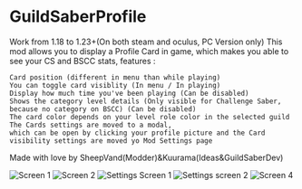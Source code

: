# GuildSaberProfile

Work from 1.18 to 1.23+(On both steam and oculus, PC Version only)
This mod allows you to display a Profile Card in game, which makes you able to see your CS and BSCC stats,
features :

    Card position (different in menu than while playing)
    You can toggle card visiblity (In menu / In playing)
    Display how much time you've been playing (Can be disabled)
    Shows the category level details (Only visible for Challenge Saber, because no category on BSCC) (Can be disabled)
    The card color depends on your level role color in the selected guild
    The Cards settings are moved to a modal, 
    which can be open by clicking your profile picture and the Card visibility settings are moved yo Mod Settings page


Made with love by SheepVand(Modder)&Kuurama(Ideas&GuildSaberDev)

![Screen 1](https://user-images.githubusercontent.com/66167164/178449306-a9ed0e48-bf42-45f5-84f3-cbe3b2a9c252.png)
![Screen 2](https://user-images.githubusercontent.com/66167164/178449311-f75b5777-e276-49fe-a1b8-87565fb1bf6d.png)
![Settings Screen 1](https://user-images.githubusercontent.com/66167164/178525855-8df630c0-fa4c-48f4-9fac-340509db6667.png)
![Settings screen 2](https://user-images.githubusercontent.com/66167164/178525866-62695bc1-0f1d-4b0d-9e84-2c082c094a1b.png)
![Screen 4](https://user-images.githubusercontent.com/66167164/178449314-32050d6b-4107-40e5-912b-a9d6c711366c.png)
